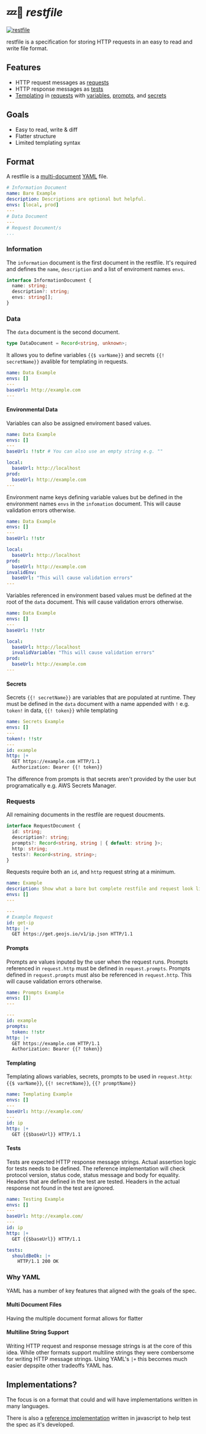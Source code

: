 # 💤📄 _restfile_

[![restfile](https://github.com/testingrequired/restfile-ts/actions/workflows/ci.yml/badge.svg)](https://github.com/testingrequired/restfile-ts/actions/workflows/ci.yml)

restfile is a specification for storing HTTP requests in an easy to read and write file format.

## Features

- HTTP request messages as [requests](#requests)
- HTTP response messages as [tests](#tests)
- [Templating](#templating) in [requests](#requests) with [variables](#environmental-data), [prompts](#prompts), and [secrets](#secrets)

## Goals

- Easy to read, write & diff
- Flatter structure
- Limited templating syntax

## Format

A restfile is a [multi-document](https://yaml.org/spec/1.2.1/#marker/directives%20end/) [YAML](https://yaml.org/) file.

<!-- prettier-ignore -->
```yaml
# Information Document
name: Bare Example
description: Descriptions are optional but helpful.
envs: [local, prod]
---
# Data Document
---
# Request Document/s
...
```

### Information

The `information` document is the first document in the restfile. It's required and defines the `name`, `description` and a list of enviroment names `envs`.

```typescript
interface InformationDocument {
  name: string;
  description?: string;
  envs: string[];
}
```

### Data

The `data` document is the second document.

```typescript
type DataDocument = Record<string, unknown>;
```

It allows you to define variables `{{$ varName}}` and secrets `{{! secretName}}` avalible for templating in requests.

<!-- prettier-ignore -->
```yaml
name: Data Example
envs: []
---
baseUrl: http://example.com
---
```

#### Environmental Data

Variables can also be assigned enviroment based values.

<!-- prettier-ignore -->
```yaml
name: Data Example
envs: []
---
baseUrl: !!str # You can also use an empty string e.g. ""

local:
  baseUrl: http://localhost
prod:
  baseUrl: http://example.com
---
```

Environment name keys defining variable values but be defined in the environment names `envs` in the `infomation` document. This will cause validation errors otherwise.

<!-- prettier-ignore -->
```yaml
name: Data Example
envs: []
---
baseUrl: !!str

local:
  baseUrl: http://localhost
prod:
  baseUrl: http://example.com
invalidEnv:
  baseUrl: "This will cause validation errors"
---
```

Variables referenced in environment based values must be defined at the root of the `data` document. This will cause validation errors otherwise.

<!-- prettier-ignore -->
```yaml
name: Data Example
envs: []
---
baseUrl: !!str

local:
  baseUrl: http://localhost
  invalidVariable: "This will cause validation errors"
prod:
  baseUrl: http://example.com
---
```

#### Secrets

Secrets `{{! secretName}}` are variables that are populated at runtime. They must be defined in the `data` document with a name appended with `!` e.g. `token!` in data, `{{! token}}` while templating

<!-- prettier-ignore -->
```yaml
name: Secrets Example
envs: []
---
token!: !!str
---
id: example
http: |+
  GET https://example.com HTTP/1.1
  Authorization: Bearer {{! token}}


```

The difference from prompts is that secrets aren't provided by the user but programatically e.g. AWS Secrets Manager.

### Requests

All remaining documents in the restfile are request doucments.

```typescript
interface RequestDocument {
  id: string;
  description?: string;
  prompts?: Record<string, string | { default: string }>;
  http: string;
  tests?: Record<string, string>;
}
```

Requests require both an `id`, and `http` request string at a minimum.

<!-- prettier-ignore -->
```yaml
name: Example
description: Show what a bare but complete restfile and request look like
envs: []
---

---
# Example Request
id: get-ip
http: |+
  GET https://get.geojs.io/v1/ip.json HTTP/1.1


```

#### Prompts

Prompts are values inputed by the user when the request runs. Prompts referenced in `request.http` must be defined in `request.prompts`. Prompts defined in `request.prompts` must also be referenced in `request.http`. This will cause validation errors otherwise.

<!-- prettier-ignore -->
```yaml
name: Prompts Example
envs: []]
---

---
id: example
prompts:
  token: !!str
http: |+
  GET https://example.com HTTP/1.1
  Authorization: Bearer {{? token}}


```

#### Templating

Templating allows variables, secrets, prompts to be used in `request.http`: `{{$ varName}}`, `{{! secretName}}`, `{{? promptName}}`

<!-- prettier-ignore -->
```yaml
name: Templating Example
envs: []
---
baseUrl: http://example.com/
---
id: ip
http: |+
  GET {{$baseUrl}} HTTP/1.1


```

#### Tests

Tests are expected HTTP response message strings. Actual assertion logic for tests needs to be defined. The reference implementation will check protocol version, status code, status message and body for equality. Headers that are defined in the test are tested. Headers in the actual response not found in the test are ignored.

<!-- prettier-ignore -->
```yaml
name: Testing Example
envs: []
---
baseUrl: http://example.com/
---
id: ip
http: |+
  GET {{$baseUrl}} HTTP/1.1

tests:
  shouldBeOk: |+
    HTTP/1.1 200 OK


```

### Why YAML

YAML has a number of key features that aligned with the goals of the spec.

#### Multi Document Files

Having the multiple document format allows for flatter

#### Multiline String Support

Writing HTTP request and response message strings is at the core of this idea. While other formats support multiline strings they were combersome for writing HTTP message strings. Using YAML's `|+` this becomes much easier depspite other tradeoffs YAML has.

## Implementations?

The focus is on a format that could and will have implementations written in many languages.

There is also a [reference implementation](IMPLEMENTATIONS.md) written in javascript to help test the spec as it's developed.
